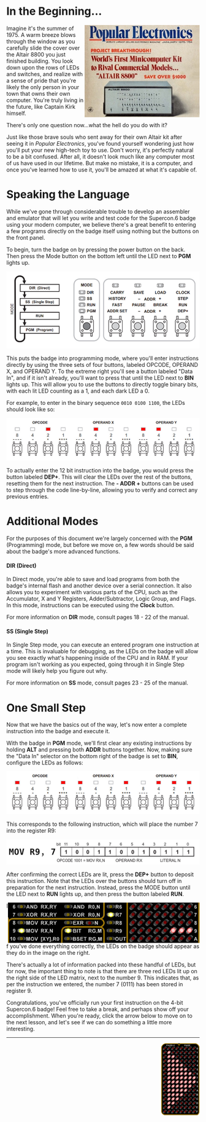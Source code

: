 # In the Beginning...
<img align="right" width="300" src="images/altair.jpg">

Imagine it's the summer of 1975. A warm breeze blows through the window as you carefully slide the cover over the Altair 8800 you just finished building. You look down upon the rows of LEDs and switches, and realize with a sense of pride that you're likely the only person in your town that owns their own computer. You're truly living in the future, like Captain Kirk himself.

There's only one question now...what the hell do you do with it?

Just like those brave souls who sent away for their own Altair kit after seeing it in _Popular Electronics_, you've found yourself wondering just how you'll put your new high-tech toy to use. Don't worry, it's perfectly natural to be a bit confused. After all, it doesn't look much like any computer most of us have used in our lifetime. But make no mistake, it is a computer, and once you've learned how to use it, you'll be amazed at what it's capable of.

# Speaking the Language
While we've gone through considerable trouble to develop an assembler and emulator that will let you write and test code for the Supercon.6 badge using your modern computer, we believe there's a great benefit to entering a few programs directly on the badge itself using nothing but the buttons on the front panel.

To begin, turn the badge on by pressing the power button on the back. Then press the Mode button on the bottom left until the LED next to __PGM__ lights up.

![Badge Controls](images/mode.jpg)

This puts the badge into programming mode, where you'll enter instructions directly by using the three sets of four buttons, labeled OPCODE, OPERAND X, and OPERAND Y. To the extreme right you'll see a button labeled "Data In", and if it isn't already, you'll want to press that until the LED next to __BIN__ lights up. This will allow you to use the buttons to directly toggle binary bits, with each lit LED counting as a 1, and each dark LED a 0.

For example, to enter in the binary sequence ``0010 0100 1100``, the LEDs should look like so:

![Badge Buttons](images/badge_leds2.jpg)

To actually enter the 12 bit instruction into the badge, you would press the button labeled __DEP+__. This will clear the LEDs over the rest of the buttons, resetting them for the next instruction. The __- ADDR +__ buttons can be used to step through the code line-by-line, allowing you to verify and correct any previous entries.

# Additional Modes
For the purposes of this document we're largely concerned with the __PGM__ (Programming) mode, but before we move on, a few words should be said about the badge's more advanced functions.

#### DIR (Direct)
In Direct mode, you're able to save and load programs from both the badge's internal flash and another device over a serial connection. It also allows you to experiment with various parts of the CPU, such as the Accumulator, X and Y Registers, Adder/Subtractor, Logic Group, and Flags. In this mode, instructions can be executed using the __Clock__ button.

For more information on __DIR__ mode, consult pages 18 - 22 of the manual.

#### SS (Single Step)
In Single Step mode, you can execute an entered program one instruction at a time. This is invaluable for debugging, as the LEDs on the badge will allow you see exactly what's happening inside of the CPU and in RAM. If your program isn't working as you expected, going through it in Single Step mode will likely help you figure out why.

For more information on __SS__ mode, consult pages 23 - 25 of the manual.

# One Small Step
Now that we have the basics out of the way, let's now enter a complete instruction into the badge and execute it.

With the badge in __PGM__ mode, we'll first clear any existing instructions by holding __ALT__ and pressing both __ADDR__ buttons together. Now, making sure the "Data In" selector on the bottom right of the badge is set to __BIN__, configure the LEDs as follows:

![Badge LEDs Showing Binary](images/badge_leds.jpg)

This corresponds to the following instruction, which will place the number 7 into the register R9:

![MOV Instruction](images/mov.jpg)

After confirming the correct LEDs are lit, press the __DEP+__ button to deposit this instruction. Note that the LEDs over the buttons should turn off in preparation for the next instruction. Instead, press the MODE button until the LED next to __RUN__ lights up, and then press the button labeled __RUN__.

<img align="right" width="500" src="images/mov_leds.jpg">

If you've done everything correctly, the LEDs on the badge should appear as they do in the image on the right.

There's actually a lot of information packed into these handful of LEDs, but for now, the important thing to note is that there are three red LEDs lit up on the right side of the LED matrix, next to the number 9. This indicates that, as per the instruction we entered, the number 7 (0111) has been stored in register 9.

Congratulations, you've officially run your first instruction on the 4-bit Supercon.6 badge! Feel free to take a break, and perhaps show off your accomplishment. When you're ready, click the arrow below to move on to the next lesson, and let's see if we can do something a little more interesting.

***
<a href="1.Math.md"><img align="right" width="100" src="images/next.png"></a>
